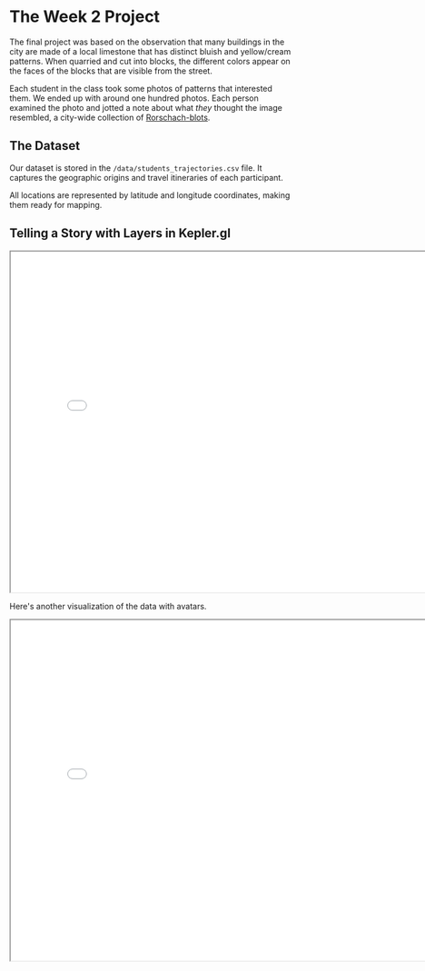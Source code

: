 # The Week 2 Project

The final project was based on the observation that many buildings in the city are made of a local limestone that has distinct bluish and yellow/cream patterns. When quarried and cut into blocks, the different colors appear on the faces of the blocks that are visible from the street.

Each student in the class took some photos of patterns that interested them. We ended up with around one hundred photos. Each person examined the photo and jotted a note about what *they* thought the image resembled, a city-wide collection of [Rorschach-blots](https://en.wikipedia.org/wiki/Rorschach_test).

## The Dataset

Our dataset is stored in the `/data/students_trajectories.csv` file. It captures the geographic origins and travel itineraries of each participant.

All locations are represented by latitude and longitude coordinates, making them ready for mapping.

## Telling a Story with Layers in Kepler.gl



<iframe style='width: 800px; height: 600px;' src='MappersTravels.html'></iframe>



Here's another visualization of the data with avatars.
<iframe style='width: 800px; height: 600px;' src='ESU_HDME_Students_Journey.html'></iframe>